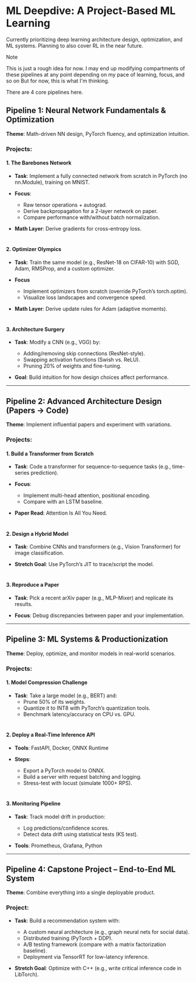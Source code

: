 # ML Deepdive: A Project-Based ML Learning

Currently prioritizing deep learning architecture design, optimization, and ML systems. Planning to also cover RL in the near future.

> [!NOTE]
> This is just a rough idea for now. I may end up modifying compartments of these pipelines at any point depending on my pace of learning, focus, and so on But for now, this is what I'm thinking.

There are 4 core pipelines here.

## Pipeline 1: Neural Network Fundamentals & Optimization

**Theme**: Math-driven NN design, PyTorch fluency, and optimization intuition.

### Projects:

#### 1. The Barebones Network

- **Task**: Implement a fully connected network from scratch in PyTorch (no nn.Module), training on MNIST.

- **Focus**:
    - Raw tensor operations + autograd.
    - Derive backpropagation for a 2-layer network on paper.
    - Compare performance with/without batch normalization.

- **Math Layer**: Derive gradients for cross-entropy loss.

#

#### 2. Optimizer Olympics

- **Task**: Train the same model (e.g., ResNet-18 on CIFAR-10) with SGD, Adam, RMSProp, and a custom optimizer.

- **Focus**
    - Implement optimizers from scratch (override PyTorch’s torch.optim).
    - Visualize loss landscapes and convergence speed.

- **Math Layer**: Derive update rules for Adam (adaptive moments).

#

#### 3. Architecture Surgery

- **Task**: Modify a CNN (e.g., VGG) by:
    - Adding/removing skip connections (ResNet-style).
    - Swapping activation functions (Swish vs. ReLU).
    - Pruning 20% of weights and fine-tuning.

- **Goal**: Build intuition for how design choices affect performance.

---

## Pipeline 2: Advanced Architecture Design (Papers → Code)

**Theme**: Implement influential papers and experiment with variations.

### Projects:

#### 1. Build a Transformer from Scratch

- **Task**: Code a transformer for sequence-to-sequence tasks (e.g., time-series prediction).

- **Focus**:
    - Implement multi-head attention, positional encoding.
    - Compare with an LSTM baseline.

- **Paper Read**: Attention Is All You Need.

#

#### 2. Design a Hybrid Model

- **Task**: Combine CNNs and transformers (e.g., Vision Transformer) for image classification.

- **Stretch Goal**: Use PyTorch’s JIT to trace/script the model.

#

#### 3. Reproduce a Paper

- **Task**: Pick a recent arXiv paper (e.g., MLP-Mixer) and replicate its results.

- **Focus**: Debug discrepancies between paper and your implementation.

---

## Pipeline 3: ML Systems & Productionization

**Theme**: Deploy, optimize, and monitor models in real-world scenarios.

### Projects:

#### 1. Model Compression Challenge

- **Task**: Take a large model (e.g., BERT) and:
    - Prune 50% of its weights.
    - Quantize it to INT8 with PyTorch’s quantization tools.
    - Benchmark latency/accuracy on CPU vs. GPU.

#

#### 2. Deploy a Real-Time Inference API

- **Tools**: FastAPI, Docker, ONNX Runtime

- **Steps**:
    - Export a PyTorch model to ONNX.
    - Build a server with request batching and logging.
    - Stress-test with locust (simulate 1000+ RPS).

#

#### 3. Monitoring Pipeline

- **Task**: Track model drift in production:
    - Log predictions/confidence scores.
    - Detect data drift using statistical tests (KS test).

- **Tools**: Prometheus, Grafana, Python

---

## Pipeline 4: Capstone Project – End-to-End ML System

**Theme**: Combine everything into a single deployable product.

### Project:

- **Task**: Build a recommendation system with:
    - A custom neural architecture (e.g., graph neural nets for social data).
    - Distributed training (PyTorch + DDP).
    - A/B testing framework (compare with a matrix factorization baseline).
    - Deployment via TensorRT for low-latency inference.

- **Stretch Goal**: Optimize with C++ (e.g., write critical inference code in LibTorch).
